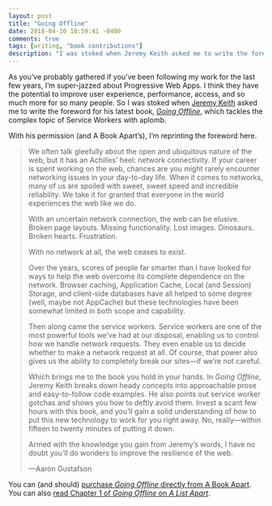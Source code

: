 ```yaml
---
layout: post
title: "Going Offline"
date: 2018-04-10 10:59:41 -0400
comments: true
tags: [writing, "book contributions"]
description: "I was stoked when Jeremy Keith asked me to write the foreword for his latest book, Going Offline. With his permission (and A Book Apart’s), I’m reprinting the foreword here."
---
```


As you’ve probably gathered if you’ve been following my work for the last few years, I’m super-jazzed about Progressive Web Apps.  I think they have the potential to improve user experience, performance, access, and so much more for so many people. So I was stoked when [Jeremy Keith](https://adactio.com) asked me to write the foreword for his latest book, [<cite>Going Offline</cite>](https://abookapart.com/products/going-offline), which tackles the complex topic of Service Workers with aplomb.

With his permission (and A Book Apart’s), I’m reprinting the foreword here.

<!-- more -->

<blockquote>

We often talk gleefully about the open and ubiquitous nature of the web, but it has an Achilles’ heel: network connectivity. If your career is spent working on the web, chances are you might rarely encounter networking issues in your day-to-day life. When it comes to networks, many of us are spoiled with sweet, sweet speed and incredible reliability. We take it for granted that everyone in the world experiences the web like we do.

With an uncertain network connection, the web can be elusive. Broken page layouts. Missing functionality. Lost images. Dinosaurs. Broken hearts. Frustration.

With no network at all, the web ceases to exist.

Over the years, scores of people far smarter than I have looked for ways to help the web overcome its complete dependence on the network. Browser caching, Application Cache, Local (and Session) Storage, and client-side databases have all helped to some degree (well, maybe not AppCache) but these technologies have been somewhat limited in both scope and capability.

Then along came the service workers. Service workers are one of the most powerful tools we’ve had at our disposal, enabling us to control how we handle network requests. They even enable us to decide whether to make a network request at all. Of course, that power also gives us the ability to completely break our sites—if we’re not careful.

Which brings me to the book you hold in your hands. In <cite>Going Offline</cite>, Jeremy Keith breaks down heady concepts into approachable prose and easy-to-follow code examples. He also points out service worker gotchas and shows you how to deftly avoid them. Invest a scant few hours with this book, and you’ll gain a solid understanding of how to put this new technology to work for you right away. No, really—within fifteen to twenty minutes of putting it down. 

Armed with the knowledge you gain from Jeremy’s words, I have no doubt you’ll do wonders to improve the resilience of the web. 

—Aaron Gustafson

</blockquote>

You can (and should) [purchase <cite>Going Offline</cite> directly from A Book Apart](https://abookapart.com/products/going-offline). You can also [read Chapter 1 of <cite>Going Offline</cite> on <cite>A List Apart</cite>](https://alistapart.com/article/going-offline).